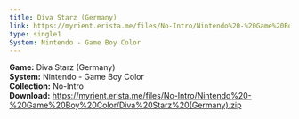 ```yaml
---
title: Diva Starz (Germany)
link: https://myrient.erista.me/files/No-Intro/Nintendo%20-%20Game%20Boy%20Color/Diva%20Starz%20(Germany).zip
type: single1
System: Nintendo - Game Boy Color
---
```

<b>Game:</b> Diva Starz (Germany)<br>
<b>System:</b> Nintendo - Game Boy Color<br>
<b>Collection:</b> No-Intro<br>
<b>Download:</b> https://myrient.erista.me/files/No-Intro/Nintendo%20-%20Game%20Boy%20Color/Diva%20Starz%20(Germany).zip